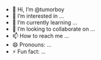 - 👋 Hi, I’m @tumorboy
- 👀 I’m interested in ...
- 🌱 I’m currently learning ...
- 💞️ I’m looking to collaborate on ...
- 📫 How to reach me ...
- 😄 Pronouns: ...
- ⚡ Fun fact: ...

<!---
tumorboy/tumorboy is a ✨ special ✨ repository because its `README.md` (this file) appears on your GitHub profile.
You can click the Preview link to take a look at your changes.
--->
